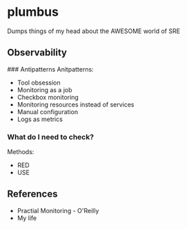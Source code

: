 # plumbus
Dumps things of my head about the AWESOME world of SRE

## Observability

### Antipatterns
Anitpatterns:
- Tool obsession
- Monitoring as a job
- Checkbox monitoring
- Monitoring resources instead of services
- Manual configuration
- Logs as metrics

### What do I need to check?
Methods:
- RED 
- USE



## References
- Practial Monitoring - O'Reilly
- My life
